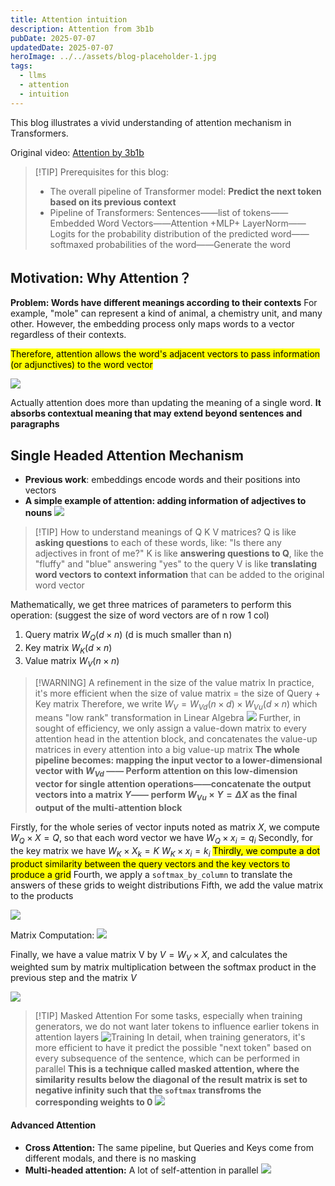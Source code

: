 ```yaml
---
title: Attention intuition
description: Attention from 3b1b
pubDate: 2025-07-07
updatedDate: 2025-07-07
heroImage: ../../assets/blog-placeholder-1.jpg
tags:
  - llms
  - attention
  - intuition
---
```

This blog illustrates a vivid understanding of attention mechanism in Transformers.

Original video: [ Attention by 3b1b](https://www.youtube.com/watch?v=wjZofJX0v4M)

>[!TIP] Prerequisites for this blog:
>- The overall pipeline of Transformer model: **Predict the next token based on its previous context**
>- Pipeline of Transformers:
>  Sentences——list of tokens——Embedded Word Vectors——Attention +MLP+ LayerNorm—— Logits for the probability distribution of the predicted word——softmaxed probabilities of the word——Generate the word
  

## Motivation: Why Attention？

**Problem: Words have different meanings according to their contexts**
For example, "mole" can represent a kind of animal, a chemistry unit, and many other.
However, the embedding process only maps words to a vector regardless of their contexts. 

<mark>Therefore, attention allows the word's adjacent vectors to pass information (or adjunctives) to the word vector</mark>


![](../../assets/images/Pasted%20image%2020250707124628.png)

Actually attention does more than updating the meaning of a single word. **It absorbs contextual meaning that may extend beyond sentences and paragraphs**

## Single Headed Attention Mechanism

- **Previous work**: embeddings encode words and their positions into vectors
- **A simple example of attention: adding information of adjectives to nouns**
![](../../assets/images/Pasted%20image%2020250707125133.png)

> [!TIP] How to understand meanings of Q K V matrices?
> Q is like **asking questions** to each of these words, like: "Is there any adjectives in front of me?" 
> K is like **answering questions to Q**, like the "fluffy" and "blue" answering "yes" to the query
> V is like **translating word vectors to context information** that can be added to the original word vector

Mathematically, we get three matrices of parameters to perform this operation:
(suggest the size of word vectors are of n row 1 col)
1. Query matrix $W_Q (d \times n)$ (d is much smaller than n)
2. Key matrix $W_K(d \times n)$
3. Value matrix $W_V( n \times n)$

>[!WARNING] A refinement in the size of the value matrix
>In practice, it's more efficient when the size of value matrix = the size of Query + Key matrix
>Therefore, we write $W_V=W_{Vd}(n\times d) \times W_{Vu}(d\times n)$ which means "low rank" transformation in Linear Algebra
>![](../../assets/images/Pasted%20image%2020250707165719.png)
>Further, in sought of efficiency, we only assign a value-down matrix to every attention head in the attention block, and concatenates the value-up matrices in every attention into a big value-up matrix
>**The whole pipeline becomes: mapping the input vector to a lower-dimensional vector with $W_{Vd}$ —— Perform attention on this low-dimension vector for single attention operations——concatenate the output vectors into a matrix $Y$—— perform $W_{Vu} \times Y=\Delta X$ as the final output of the multi-attention block**

Firstly, for the whole series of vector inputs noted as matrix $X$, we compute $W_Q \times X=Q$, so that each word vector we have $W_Q \times x_i=q_i$
Secondly, for the key matrix we have $W_K \times X_k=K$  $W_K \times x_i=k_i$
<mark> Thirdly, we compute a dot product similarity between the query vectors and the key vectors to produce a grid</mark>
Fourth, we apply a `softmax_by_column` to translate the answers of these grids to weight distributions
Fifth, we add the value matrix to the products

![](../../assets/images/Pasted%20image%2020250707132545.png)

Matrix Computation:
![](../../assets/images/Pasted%20image%2020250707133510.png)

Finally, we have a value matrix V by $V=W_V \times X$, and calculates the weighted sum by matrix multiplication between the softmax product in the previous step and the matrix $V$

![](../../assets/images/Pasted%20image%2020250707163354.png)

>[!TIP] Masked Attention
>For some tasks, especially when training generators, we do not want later tokens to influence earlier tokens in attention layers
>![Training](../../assets/images/Pasted%20image%2020250707162301.png)
>In detail, when training generators, it's more efficient to have it predict the possible "next token" based on every subsequence of the sentence, which can be performed in parallel
>**This is a technique called masked attention, where the similarity results below the diagonal of the result matrix is set to negative infinity such that the `softmax` transfroms the corresponding weights to 0**
>![](../../assets/images/Pasted%20image%2020250707163231.png)


#### Advanced Attention

- **Cross Attention:** The same pipeline, but Queries and Keys come from different modals, and there is no masking
- **Multi-headed attention:** A lot of self-attention in parallel
  ![](../../assets/images/Pasted%20image%2020250707170058.png)




